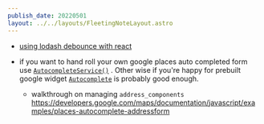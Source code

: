 ```yaml
---
publish_date: 20220501    
layout: ../../layouts/FleetingNoteLayout.astro
---
```

- [using lodash debounce with react](https://stackoverflow.com/questions/36294134/lodash-debounce-with-react-input)

- if you want to hand roll your own google places auto completed form use [`AutocompleteService()`](https://developers.google.com/maps/documentation/javascript/reference/places-autocomplete-service?hl=en#AutocompleteService.constructor) . Other wise if you're happy for prebuilt google widget [`Autocomplete`](https://developers.google.com/maps/documentation/javascript/reference/places-widget?hl=en) is probably good enough.
    - walkthrough on managing `address_components` https://developers.google.com/maps/documentation/javascript/examples/places-autocomplete-addressform
